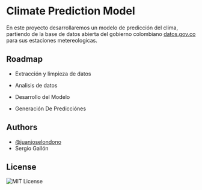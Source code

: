 
# Climate Prediction Model
En este proyecto desarrollaremos un modelo de predicción del clima, partiendo de la base de datos abierta del gobierno colombiano [datos.gov.co](https://datos.gov.co/) para sus estaciones metereologicas. 


## Roadmap

- Extracción y limpieza de datos

- Analisis de datos

- Desarrollo del Modelo

- Generación De Predicciónes


## Authors

- [@juanjoselondono](https://github.com/juanjoselondono/)
- Sergio Gallón

## License

![MIT License](https://img.shields.io/badge/License-MIT-green.svg)
